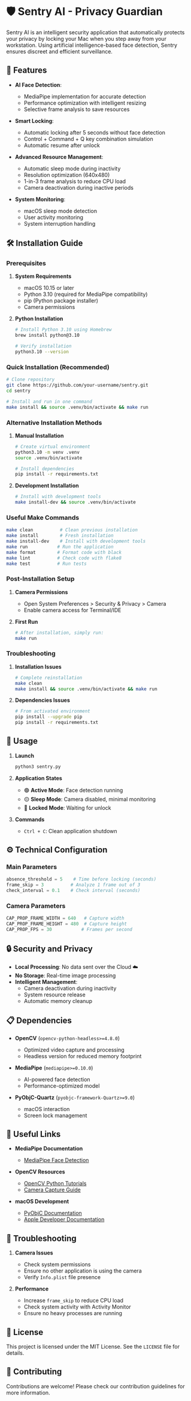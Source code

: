 # 🛡️ Sentry AI - Privacy Guardian

Sentry AI is an intelligent security application that automatically protects your privacy by locking your Mac when you step away from your workstation. Using artificial intelligence-based face detection, Sentry ensures discreet and efficient surveillance.

## 🌟 Features

- **AI Face Detection**:
  - MediaPipe implementation for accurate detection
  - Performance optimization with intelligent resizing
  - Selective frame analysis to save resources

- **Smart Locking**:
  - Automatic locking after 5 seconds without face detection
  - Control + Command + Q key combination simulation
  - Automatic resume after unlock

- **Advanced Resource Management**:
  - Automatic sleep mode during inactivity
  - Resolution optimization (640x480)
  - 1-in-3 frame analysis to reduce CPU load
  - Camera deactivation during inactive periods

- **System Monitoring**:
  - macOS sleep mode detection
  - User activity monitoring
  - System interruption handling

## 🛠 Installation Guide

### Prerequisites

1. **System Requirements**
   - macOS 10.15 or later
   - Python 3.10 (required for MediaPipe compatibility)
   - pip (Python package installer)
   - Camera permissions

2. **Python Installation**

   ```bash
   # Install Python 3.10 using Homebrew
   brew install python@3.10

   # Verify installation
   python3.10 --version
   ```

### Quick Installation (Recommended)

```bash
# Clone repository
git clone https://github.com/your-username/sentry.git
cd sentry

# Install and run in one command
make install && source .venv/bin/activate && make run
```

### Alternative Installation Methods

1. **Manual Installation**

   ```bash
   # Create virtual environment
   python3.10 -m venv .venv
   source .venv/bin/activate

   # Install dependencies
   pip install -r requirements.txt
   ```

2. **Development Installation**

   ```bash
   # Install with development tools
   make install-dev && source .venv/bin/activate
   ```

### Useful Make Commands

```bash
make clean          # Clean previous installation
make install        # Fresh installation
make install-dev    # Install with development tools
make run           # Run the application
make format        # Format code with black
make lint          # Check code with flake8
make test          # Run tests
```

### Post-Installation Setup

1. **Camera Permissions**
   - Open System Preferences > Security & Privacy > Camera
   - Enable camera access for Terminal/IDE

2. **First Run**

   ```bash
   # After installation, simply run:
   make run
   ```

### Troubleshooting

1. **Installation Issues**

   ```bash
   # Complete reinstallation
   make clean
   make install && source .venv/bin/activate && make run
   ```

2. **Dependencies Issues**

   ```bash
   # From activated environment
   pip install --upgrade pip
   pip install -r requirements.txt
   ```

## 🚀 Usage

1. **Launch**

   ```bash
   python3 sentry.py
   ```

2. **Application States**
   - 🟢 **Active Mode**: Face detection running
   - 🟡 **Sleep Mode**: Camera disabled, minimal monitoring
   - 🔴 **Locked Mode**: Waiting for unlock

3. **Commands**
   - `Ctrl + C`: Clean application shutdown

## ⚙️ Technical Configuration

### Main Parameters

```python
absence_threshold = 5    # Time before locking (seconds)
frame_skip = 3          # Analyze 1 frame out of 3
check_interval = 0.1    # Check interval (seconds)
```

### Camera Parameters

```python
CAP_PROP_FRAME_WIDTH = 640   # Capture width
CAP_PROP_FRAME_HEIGHT = 480  # Capture height
CAP_PROP_FPS = 30           # Frames per second
```

## 🔒 Security and Privacy

- **Local Processing**: No data sent over the Cloud ☁️
- **No Storage**: Real-time image processing
- **Intelligent Management**:
  - Camera deactivation during inactivity
  - System resource release
  - Automatic memory cleanup

## 📋 Dependencies

- **OpenCV** (`opencv-python-headless>=4.8.0`)
  - Optimized video capture and processing
  - Headless version for reduced memory footprint

- **MediaPipe** (`mediapipe>=0.10.0`)
  - AI-powered face detection
  - Performance-optimized model

- **PyObjC-Quartz** (`pyobjc-framework-Quartz>=9.0`)
  - macOS interaction
  - Screen lock management

## 🔗 Useful Links

- **MediaPipe Documentation**
  - [MediaPipe Face Detection](https://developers.google.com/mediapipe/solutions/vision/face_detector)

- **OpenCV Resources**
  - [OpenCV Python Tutorials](https://docs.opencv.org/4.x/d6/d00/tutorial_py_root.html)
  - [Camera Capture Guide](https://docs.opencv.org/4.x/dd/d43/tutorial_py_video_display.html)

- **macOS Development**
  - [PyObjC Documentation](https://pyobjc.readthedocs.io/en/latest/)
  - [Apple Developer Documentation](https://developer.apple.com/documentation/)

## 🐛 Troubleshooting

1. **Camera Issues**
   - Check system permissions
   - Ensure no other application is using the camera
   - Verify `Info.plist` file presence

2. **Performance**
   - Increase `frame_skip` to reduce CPU load
   - Check system activity with Activity Monitor
   - Ensure no heavy processes are running

## 📝 License

This project is licensed under the MIT License. See the `LICENSE` file for details.

## 👥 Contributing

Contributions are welcome! Please check our contribution guidelines for more information.
